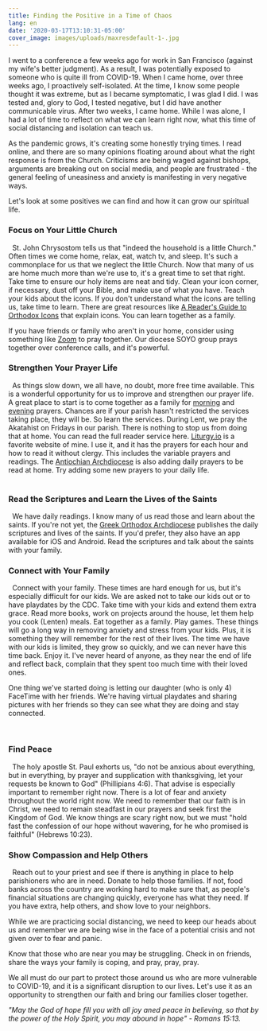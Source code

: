 ```yaml
---
title: Finding the Positive in a Time of Chaos
lang: en
date: '2020-03-17T13:10:31-05:00'
cover_image: images/uploads/maxresdefault-1-.jpg
---
```

I went to a conference a few weeks ago for work in San Francisco (against my wife's better judgment). As a result, I was potentially exposed to someone who is quite ill from COVID-19. When I came home, over three weeks ago, I proactively self-isolated. At the time, I know some people thought it was extreme, but as I became symptomatic, I was glad I did. I was tested and, glory to God, I tested negative, but I did have another communicable virus. After two weeks, I came home. While I was alone, I had a lot of time to reflect on what we can learn right now, what this time of social distancing and isolation can teach us.

As the pandemic grows, it's creating some honestly trying times. I read online, and there are so many opinions floating around about what the right response is from the Church. Criticisms are being waged against bishops, arguments are breaking out on social media, and people are frustrated - the general feeling of uneasiness and anxiety is manifesting in very negative ways.

Let's look at some positives we can find and how it can grow our spiritual life.
&nbsp;
### Focus on Your Little Church
&nbsp;
St. John Chrysostom tells us that "indeed the household is a little Church." Often times we come home, relax, eat, watch tv, and sleep. It's such a commonplace for us that we neglect the little Church. Now that many of us are home much more than we're use to, it's a great time to set that right. Take time to ensure our holy items are neat and tidy. Clean your icon corner, if necessary, dust off your Bible, and make use of what you have. Teach your kids about the icons. If you don't understand what the icons are telling us, take time to learn. There are great resources like [A Reader's Guide to Orthodox Icons](https://iconreader.wordpress.com/) that explain icons. You can learn together as a family.

If you have friends or family who aren't in your home, consider using something like [Zoom](https://www,zoom.us) to pray together.  Our diocese SOYO group prays together over conference calls, and it's powerful.
&nbsp;
### Strengthen Your Prayer Life
&nbsp;
As things slow down, we all have, no doubt, more free time available. This is a wonderful opportunity for us to improve and strengthen our prayer life. A great place to start is to come together as a family for [morning](http://ww1.antiochian.org/orthodox-prayers/morning-prayers) and [evening](http://ww1.antiochian.org/orthodox-prayers/evening-prayers) prayers.  Chances are if your parish hasn't restricted the services taking place, they will be. So learn the services. During Lent, we pray the Akatahist on Fridays in our parish. There is nothing to stop us from doing that at home. You can read the full reader service here. [Liturgy.io](http://ww1.antiochian.org/orthodox-prayers/evening-prayers) is a favorite website of mine. I use it, and it has the prayers for each hour and how to read it without clergy. This includes the variable prayers and readings. The [Antiochian Archdiocese](https://www.antiochian.org/liturgicday) is also adding daily prayers to be read at home.  Try adding some new prayers to your daily life.  
&nbsp;
### Read the Scriptures and Learn the Lives of the Saints
&nbsp;
We have daily readings. I know many of us read those and learn about the saints. If you're not yet, the [Greek Orthodox Archdiocese](https://www.goarch.org/chapel) publishes the daily scriptures and lives of the saints. If you'd prefer, they also have an app available for iOS and Android. Read the scriptures and talk about the saints with your family.
&nbsp;
### Connect with Your Family
&nbsp;
Connect with your family. These times are hard enough for us, but it's especially difficult for our kids. We are asked not to take our kids out or to have playdates by the CDC. Take time with your kids and extend them extra grace. Read more books, work on projects around the house, let them help you cook (Lenten) meals. Eat together as a family. Play games. These things will go a long way in removing anxiety and stress from your kids. Plus, it is something they will remember for the rest of their lives. The time we have with our kids is limited, they grow so quickly, and we can never have this time back. Enjoy it. I've never heard of anyone, as they near the end of life and reflect back, complain that they spent too much time with their loved ones.

One thing we've started doing is letting our daughter (who is only 4) FaceTime with her friends. We're having virtual playdates and sharing pictures with her friends so they can see what they are doing and stay connected.

&nbsp;
### Find Peace
&nbsp;
The holy apostle St. Paul exhorts us, "do not be anxious about everything, but in everything, by prayer and supplication with thanksgiving, let your requests be known to God" (Phillipians 4:6). That advise is especially important to remember right now. There is a lot of fear and anxiety throughout the world right now. We need to remember that our faith is in Christ, we need to remain steadfast in our prayers and seek first the Kingdom of God. We know things are scary right now, but we must "hold fast the confession of our hope without wavering, for he who promised is faithful" (Hebrews 10:23).
&nbsp;
### Show Compassion and Help Others
&nbsp;
Reach out to your priest and see if there is anything in place to help parishioners who are in need. Donate to help those families. If not, food banks across the country are working hard to make sure that, as people's financial situations are changing quickly, everyone has what they need. If you have extra, help others, and show love to your neighbors.

While we are practicing social distancing, we need to keep our heads about us and remember we are being wise in the face of a potential crisis and not given over to fear and panic.

Know that those who are near you may be struggling. Check in on friends, share the ways your family is coping, and pray, pray, pray.

We all must do our part to protect those around us who are more vulnerable to COVID-19, and it is a significant disruption to our lives. Let's use it as an opportunity to strengthen our faith and bring our families closer together.

_"May the God of hope fill you with all joy aned peace in believing, so that by the power of the Holy Spirit, you may abound in hope" - Romans 15:13._
